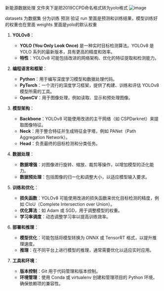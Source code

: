 新能源数据处理 文件夹下是把2019CCPD命名格式转为yolo格式
![image](https://github.com/user-attachments/assets/ad43f46c-e4cb-4fab-8833-6786cc31d92a)

datasets 为数据集 分为训练 预测 验证
run 里面是预测和训练结果，模型训练好的权重也在里面
weights 里面是yolo的默认权重



1. **YOLOv8**：
   - **YOLO (You Only Look Once)** 是一种实时目标检测算法。YOLOv8 是 YOLO 系列的最新版本，具有更高的精度和效率。
   - **特性**：YOLOv8 可能包括改进的网络架构、优化的特征提取和检测能力。

2. **编程语言和框架**：
   - **Python**：用于编写深度学习模型和数据处理代码。
   - **PyTorch**：一个流行的深度学习框架，提供了构建、训练和评估 YOLOv8 模型所需的工具。
   - **OpenCV**：用于图像处理，例如读取、显示和预处理图像。

3. **模型架构**：
   - **Backbone**：YOLOv8 可能使用改进的主干网络（如 CSPDarknet）来提取图像特征。
   - **Neck**：用于整合特征并生成特征金字塔，例如 PANet（Path Aggregation Network）。
   - **Head**：负责最终的目标检测和分类任务。

4. **数据处理**：
   - **数据增强**：对图像进行旋转、缩放、裁剪等操作，以增加模型的泛化能力。
   - **数据预处理**：包括图像的归一化和调整大小，以适应模型输入要求。

5. **训练和优化**：
   - **损失函数**：YOLOv8 可能使用改进的损失函数来优化目标检测的精度，例如 CIoU（Complete Intersection over Union）。
   - **优化算法**：如 Adam 或 SGD，用于调整模型的权重。
   - **学习率调度**：动态调整学习率以提高训练效率。

6. **部署和推理**：
   - **模型优化**：可能包括将模型转换为 ONNX 或 TensorRT 格式，以提升推理速度。
   - **推理**：在不同平台上进行模型的推理，通常需要优化以适应实时应用。

7. **工具和环境**：
   - **版本控制**：Git 用于代码管理和版本控制。
   - **环境管理**：使用 Conda 或 virtualenv 创建和管理项目的 Python 环境，确保依赖项的兼容性。
